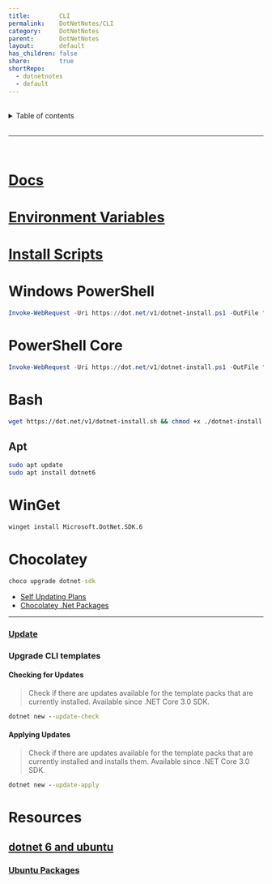 ```yaml
---
title:        CLI
permalink:    DotNetNotes/CLI
category:     DotNetNotes
parent:       DotNetNotes
layout:       default
has_children: false
share:        true
shortRepo:
  - dotnetnotes
  - default    
---
```



<br/>    

<details markdown="block">    
<summary>    
Table of contents    
</summary>    
{: .text-delta }    
1. TOC    
{:toc}    
</details>    

<br/>    

***    

<br/>    

# [Docs](https://learn.microsoft.com/en-us/dotnet/core/tools/)

# [Environment Variables](https://learn.microsoft.com/en-us/dotnet/core/tools/dotnet-environment-variables#net-sdk-and-cli-environment-variables)

# [Install Scripts](https://learn.microsoft.com/en-us/dotnet/core/tools/dotnet-install-script)

# Windows PowerShell

```powershell    
Invoke-WebRequest -Uri https://dot.net/v1/dotnet-install.ps1 -OutFile "$env:temp/dotnet-install.ps1"; powershell -executionpolicy bypass "$env:temp/dotnet-install.ps1"    
```    

# PowerShell Core

```powershell    
Invoke-WebRequest -Uri https://dot.net/v1/dotnet-install.ps1 -OutFile "$env:temp/dotnet-install.ps1"; pwsh "$env:temp/dotnet-install.ps1"    
```    

# Bash

```sh    
wget https://dot.net/v1/dotnet-install.sh && chmod +x ./dotnet-install.sh && sudo ./dotnet-install.sh    
```    

## Apt

```sh    
sudo apt update    
sudo apt install dotnet6    
```    

# WinGet

```bat    
winget install Microsoft.DotNet.SDK.6    
```    

# Chocolatey

```bat    
choco upgrade dotnet-sdk    
```    

- [Self Updating Plans](https://github.com/dotnet/sdk/issues/23700)
- [Chocolatey .Net Packages](https://community.chocolatey.org/packages/dotnet-sdk/)

***    

### [Update](https://learn.microsoft.com/en-us/dotnet/core/tools/dotnet-tool-update)

### Upgrade CLI templates

#### Checking for Updates

> Check if there are updates available for the template packs that are currently installed. Available since .NET Core 3.0 SDK.

```bat
dotnet new --update-check  
```

#### Applying Updates

> Check if there are updates available for the template packs that are currently installed and installs them. Available since .NET Core 3.0 SDK.

```bat
dotnet new --update-apply
```

# Resources

## [dotnet 6 and ubuntu](https://devblogs.microsoft.com/dotnet/dotnet-6-is-now-in-ubuntu-2204/)

### [Ubuntu Packages](https://packages.ubuntu.com/search?suite=default&section=all&arch=any&keywords=dotnet&searchon=names)    